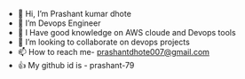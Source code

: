 - 👋 Hi, I’m Prashant kumar dhote 
- 👀 I’m Devops Engineer
- 🌱 I Have good knowledge on AWS cloude and Devops tools
- 💞️ I’m looking to collaborate on devops projects
- 📫 How to reach me- prashantdhote007@gmail.com 
- 👍 My github id is - prashant-79  
